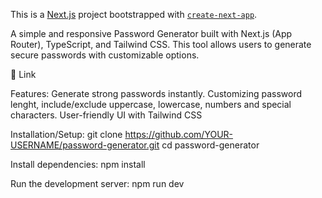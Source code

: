 This is a [Next.js](https://nextjs.org) project bootstrapped with [`create-next-app`](https://nextjs.org/docs/app/api-reference/cli/create-next-app).

A simple and responsive Password Generator built with Next.js (App Router), TypeScript, and Tailwind CSS. This tool allows users to generate secure passwords with customizable options.

🔗 Link[ ](https://password-generator-app-sigma-smoky.vercel.app/)

Features:
Generate strong passwords instantly. Customizing password lenght, include/exclude uppercase, lowercase, numbers and special characters. User-friendly UI with Tailwind CSS

Installation/Setup:
git clone https://github.com/YOUR-USERNAME/password-generator.git
cd password-generator

Install dependencies:
npm install

Run the development server:
npm run dev

